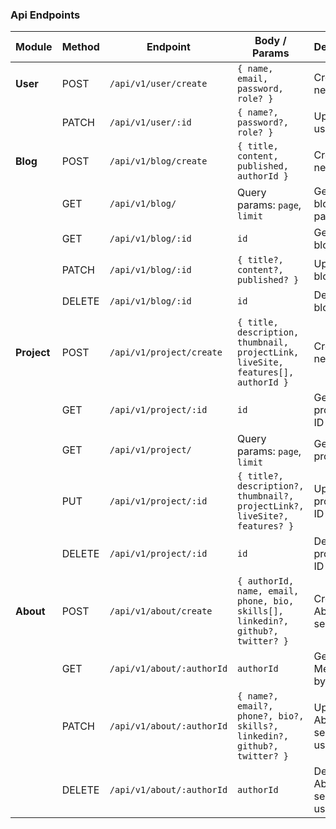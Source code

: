 ### Api Endpoints

| Module      | Method | Endpoint                  | Body / Params                                                                    | Description                        |
| ----------- | ------ | ------------------------- | -------------------------------------------------------------------------------- | ---------------------------------- |
| **User**    | POST   | `/api/v1/user/create`     | `{ name, email, password, role? }`                                               | Create a new user                  |
|             | PATCH  | `/api/v1/user/:id`        | `{ name?, password?, role? }`                                                    | Update a user by ID                |
| **Blog**    | POST   | `/api/v1/blog/create`     | `{ title, content, published, authorId }`                                        | Create a new blog                  |
|             | GET    | `/api/v1/blog/`           | Query params: `page`, `limit`                                                    | Get all blogs with pagination      |
|             | GET    | `/api/v1/blog/:id`        | `id`                                                                             | Get a single blog by ID            |
|             | PATCH  | `/api/v1/blog/:id`        | `{ title?, content?, published? }`                                               | Update a blog by ID                |
|             | DELETE | `/api/v1/blog/:id`        | `id`                                                                             | Delete a blog by ID                |
| **Project** | POST   | `/api/v1/project/create`  | `{ title, description, thumbnail, projectLink, liveSite, features[], authorId }` | Create a new project               |
|             | GET    | `/api/v1/project/:id`     | `id`                                                                             | Get a single project by ID         |
|             | GET    | `/api/v1/project/`        | Query params: `page`, `limit`                                                    | Get all projects                   |
|             | PUT    | `/api/v1/project/:id`     | `{ title?, description?, thumbnail?, projectLink?, liveSite?, features? }`       | Update a project by ID             |
|             | DELETE | `/api/v1/project/:id`     | `id`                                                                             | Delete a project by ID             |
| **About**   | POST   | `/api/v1/about/create`    | `{ authorId, name, email, phone, bio, skills[], linkedin?, github?, twitter? }`  | Create About Me section            |
|             | GET    | `/api/v1/about/:authorId` | `authorId`                                                                       | Get About Me section by user ID    |
|             | PATCH  | `/api/v1/about/:authorId` | `{ name?, email?, phone?, bio?, skills?, linkedin?, github?, twitter? }`         | Update About Me section by user ID |
|             | DELETE | `/api/v1/about/:authorId` | `authorId`                                                                       | Delete About Me section by user ID |
